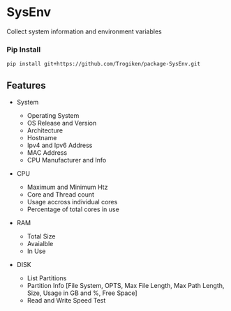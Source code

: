 # SysEnv
Collect system information and environment variables

### Pip Install
    pip install git+https://github.com/Trogiken/package-SysEnv.git

## Features
- System
  - Operating System
  - OS Release and Version
  - Architecture
  - Hostname
  - Ipv4 and Ipv6 Address
  - MAC Address
  - CPU Manufacturer and Info
 
- CPU
  - Maximum and Minimum Htz
  - Core and Thread count
  - Usage accross individual cores
  - Percentage of total cores in use

- RAM
  - Total Size
  - Avaialble
  - In Use

- DISK
  - List Partitions
  - Partition Info [File System, OPTS, Max File Length, Max Path Length, Size, Usage in GB and %, Free Space]
  - Read and Write Speed Test
